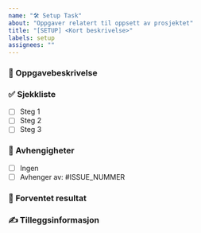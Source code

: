 ```yaml
---
name: "🛠 Setup Task"
about: "Oppgaver relatert til oppsett av prosjektet"
title: "[SETUP] <Kort beskrivelse>"
labels: setup
assignees: ""
---
```


### 📌 Oppgavebeskrivelse
<!-- Hva skal gjøres i denne oppgaven? -->

### ✅ Sjekkliste
<!-- Del opp oppgaven i mindre deler (om nødvendig). -->
- [ ] Steg 1
- [ ] Steg 2
- [ ] Steg 3

### 🔧 Avhengigheter
<!-- Er det noe som må fullføres før denne oppgaven kan gjennomføres? -->
- [ ] Ingen
- [ ] Avhenger av: #ISSUE_NUMMER

### 📝 Forventet resultat
<!-- Hva er målet med denne oppgaven? -->

### ✍ Tilleggsinformasjon
<!-- Annen relevant informasjon -->